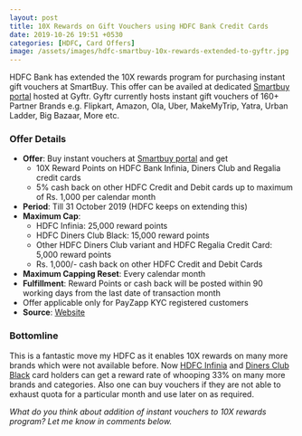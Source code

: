 ```yaml
---
layout: post
title: 10X Rewards on Gift Vouchers using HDFC Bank Credit Cards
date: 2019-10-26 19:51 +0530
categories: [HDFC, Card Offers]
image: /assets/images/hdfc-smartbuy-10x-rewards-extended-to-gyftr.jpg
---
```


HDFC Bank has extended the 10X rewards program for purchasing instant gift vouchers at SmartBuy. This offer can be availed at dedicated [Smartbuy portal](https://www.gyftr.com/hdfcsmartbuy/) hosted at Gyftr. Gyftr currently hosts instant gift vouchers of 160+ Partner Brands e.g. Flipkart, Amazon, Ola, Uber, MakeMyTrip, Yatra, Urban Ladder, Big Bazaar, More etc.

### Offer Details

- **Offer**: Buy instant vouchers at [Smartbuy portal](https://www.gyftr.com/hdfcsmartbuy/) and get
  - 10X Reward Points on HDFC Bank Infinia, Diners Club and Regalia credit cards
  - 5% cash back on other HDFC Credit and Debit cards up to maximum of Rs. 1,000 per calendar month
- **Period**: Till 31 October 2019 (HDFC keeps on extending this)
- **Maximum Cap**:
  - HDFC Infinia: 25,000 reward points
  - HDFC Diners Club Black: 15,000 reward points
  - Other HDFC Diners Club variant and HDFC Regalia Credit Card: 5,000 reward points
  - Rs. 1,000/- cash back on other HDFC Credit and Debit Cards
- **Maximum Capping Reset**: Every calendar month
- **Fulfillment**: Reward Points or cash back will be posted within 90 working days from the last date of transaction month
- Offer applicable only for PayZapp KYC registered customers
- **Source**: [Website](https://offers.smartbuy.hdfcbank.com/offer_details/12768)

### Bottomline

This is a fantastic move my HDFC as it enables 10X rewards on many more brands which were not available before. Now [HDFC Infinia](/hdfc-bank-infinia-credit-card-upgrade-experience/) and [Diners Club Black](/hdfc-diners-club-black-credit-card-review/) card holders can get a reward rate of whooping 33% on many more brands and categories. Also one can buy vouchers if they are not able to exhaust quota for a particular month and use later on as required.

_What do you think about addition of instant vouchers to 10X rewards program? Let me know in comments below._
